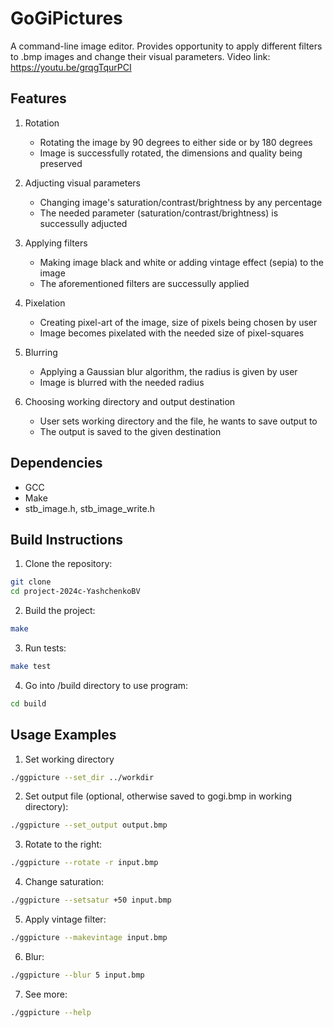 # GoGiPictures

A command-line image editor. Provides opportunity to apply different filters to .bmp images and change their visual parameters. Video link: https://youtu.be/grqgTqurPCI

## Features

1. Rotation
   - Rotating the image by 90 degrees to either side or by 180 degrees
   - Image is successfully rotated, the dimensions and quality being preserved

2. Adjucting visual parameters
   - Changing image's saturation/contrast/brightness by any percentage
   - The needed parameter (saturation/contrast/brightness) is successully adjucted

3. Applying filters
   - Making image black and white or adding vintage effect (sepia) to the image
   - The aforementioned filters are successully applied

4. Pixelation
   - Creating pixel-art of the image, size of pixels being chosen by user
   - Image becomes pixelated with the needed size of pixel-squares

5. Blurring
   - Applying a Gaussian blur algorithm, the radius is given by user
   - Image is blurred with the needed radius
  
6. Choosing working directory and output destination
   - User sets working directory and the file, he wants to save output to
   - The output is saved to the given destination

## Dependencies

- GCC
- Make
- stb_image.h, stb_image_write.h

## Build Instructions

1. Clone the repository:
```bash
git clone 
cd project-2024c-YashchenkoBV
```

2. Build the project:
```bash
make
```

3. Run tests:
```bash
make test
```

4. Go into /build directory to use program:
```bash
cd build
```

## Usage Examples

1. Set working directory
```bash
./ggpicture --set_dir ../workdir
```

2. Set output file (optional, otherwise saved to gogi.bmp in working directory):
```bash
./ggpicture --set_output output.bmp
```

3. Rotate to the right:
```bash
./ggpicture --rotate -r input.bmp
```

4. Change saturation:
```bash
./ggpicture --setsatur +50 input.bmp
```

5. Apply vintage filter:
```bash
./ggpicture --makevintage input.bmp
```

6. Blur:
```bash
./ggpicture --blur 5 input.bmp
```

7. See more:
```bash
./ggpicture --help
```
